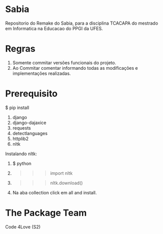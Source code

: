 Sabia
=====

Repositorio do Remake do Sabia, para a disciplina TCACAPA do mestrado em Informatica na Educacao do PPGI da UFES.

Regras
====
1. Somente commitar versões funcionais do projeto.
2. Ao Commitar comentar informando todas as modificações e implementações realizadas.

Prerequisito
====
$ pip install
1. django
2. django-dajaxice
3. requests
4. detectlanguages
5. httplib2
6. nltk

Instalando nltk:
1. $ python
2. >>> import nltk
3. >>> nltk.download()
4. Na aba collection click em all and install.


The Package Team
====
Code 4Love (S2)
